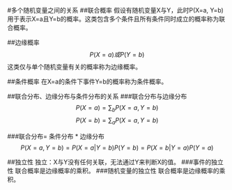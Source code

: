 #多个随机变量之间的关系
##联合概率
假设有随机变量X与Y，此时P(X=a, Y=b)用于表示X=a且Y=b的概率。这类包含多个条件且所有条件同时成立的概率称为联合概率。

##边缘概率
$$P(X=a)或P(Y=b)$$这类仅与单个随机变量有关的概率称为边缘概率。

##条件概率
在X=a的条件下事件Y=b的概率称为条件概率。

##联合分布、边缘分布与条件分布的关系
###联合分布与边缘分布
$$P(X=a) = \sum_b P(X=a, Y=b)$$
$$P(X=b) = \sum_a P(X=a, Y=b)$$

###联合分布= 条件分布 * 边缘分布
$$P(X=a, Y=b) = P(X=a|Y=b)P(Y=b) = P(X=b|Y=a)P(Y=a)$$

##独立性
独立：X与Y没有任何关联，无法通过Y来判断X的值。
###事件的独立性
联合概率是边缘概率的乘积。
###随机变量的独立性
联合概率是边缘概率的乘积。
